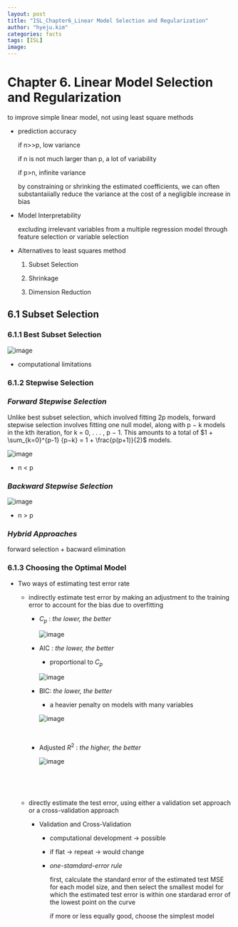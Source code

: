 ```yaml
---
layout: post
title: "ISL_Chapter6_Linear Model Selection and Regularization"
author: "hyeju.kim"
categories: facts
tags: [ISL]
image: 
---
```


# Chapter 6. Linear Model Selection and Regularization 

to improve simple linear model, not using least square methods

- prediction accuracy 

  if n>>p, low variance

  if n is not much larger than p, a lot of variability

  if p>n, infinite variance

  by constraining or shrinking the estimated coefficients, we can often substantaiially reduce the variance at the cost of a negligible increase in bias

- Model Interpretability

  excluding irrelevant variables from a multiple regression model through feature selection or variable selection



- Alternatives to least squares method

  1) Subset Selection

  2) Shrinkage

  3) Dimension Reduction



## 6.1 Subset Selection

### 6.1.1 Best Subset Selection

![image](https://user-images.githubusercontent.com/32008883/35909402-d5fcb7da-0c36-11e8-8aeb-bbfd6cac96bd.png)

- computational limitations

### 6.1.2 Stepwise Selection

### *Forward Stepwise Selection*

Unlike best subset selection, which involved fitting 2p models, forward stepwise selection involves fitting one null model, along with p − k models in the kth iteration, for k = 0, . . . , p − 1. This amounts to a total of $1 + \sum_{k=0}^{p-1} {p−k} = 1 + \frac{p(p+1)}{2}$ models. 



![image](https://user-images.githubusercontent.com/32008883/35909801-f743fefc-0c37-11e8-99fb-9be963f76b17.png)

- n < p



### *Backward Stepwise Selection*

![image](https://user-images.githubusercontent.com/32008883/35955378-5936dfea-0cd2-11e8-9c4c-d2acf15042cb.png)

- n > p



### *Hybrid Approaches*

forward selection + bacward elimination



### 6.1.3 Choosing the Optimal Model

- Two ways of estimating test error rate

  - indirectly estimate test error by making an adjustment to the training error to account for the bias due to overfitting

    - $C_p$ : *the lower, the better*

      ![image](https://user-images.githubusercontent.com/32008883/35955998-50725250-0cd6-11e8-8000-5b9ec4e8e741.png)

    - AIC : *the lower, the better*

      - proportional to $C_p$

      ![image](https://user-images.githubusercontent.com/32008883/35956042-9010f04c-0cd6-11e8-845d-86f9e7835947.png)

    - BIC: *the lower, the better*

      - a heavier penalty on models with many variables

      ![image](https://user-images.githubusercontent.com/32008883/35956090-e0a7553c-0cd6-11e8-9b84-3d99a06bddef.png)

      ​

    - Adjusted $R^2$ : *the higher, the better*

      ![image](https://user-images.githubusercontent.com/32008883/35956147-35a68c74-0cd7-11e8-89dc-5c57353e8113.png)

      ​

      ​

  - directly estimate the test error, using either a validation set approach or a cross-validation approach

    - Validation and Cross-Validation

      - computational development -> possible

      - if flat -> repeat -> would change

      - *one-stamdard-error rule*

        first, calculate the standard error of the estimated test MSE for each model size, and then select the smallest model for which the estimated test error is within one stardarad error of the lowest point on the curve 

        if more or less equally good, choose the simplest model





